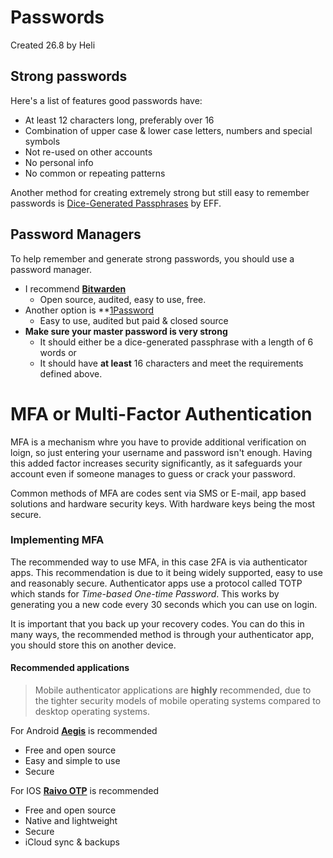# Passwords

Created 26.8 by Heli

## Strong passwords
Here's a list of features good passwords have:
- At least 12 characters long, preferably over 16
- Combination of upper case & lower case letters, numbers and special symbols
- Not re-used on other accounts
- No personal info
- No common or repeating patterns

Another method for creating extremely strong but still easy to remember passwords is [Dice-Generated Passphrases](https://www.eff.org/dice) by EFF.

## Password Managers
  To help remember and generate strong passwords, you should use a password manager.
- I recommend **[Bitwarden](https://bitwarden.com/)**
  - Open source, audited, easy to use, free.
- Another option is **[1Password](https://1password.com/)
  - Easy to use, audited but paid & closed source
- **Make sure your master password is very strong**
  - It should either be a dice-generated passphrase with a length of 6 words or
  - It should have **at least** 16 characters and meet the requirements defined above.

# MFA or Multi-Factor Authentication
MFA is a mechanism whre you have to provide additional verification on loign, so just entering your username and password isn't enough. Having this added factor increases security significantly, as it safeguards your account even if someone manages to guess or crack your password.

Common methods of MFA are codes sent via SMS or E-mail, app based solutions and hardware security keys. With hardware keys being the most secure.

### Implementing MFA

The recommended way to use MFA, in this case 2FA is via authenticator apps. This recommendation is due to it being widely supported, easy to use and reasonably secure. Authenticator apps use a protocol called TOTP which stands for *Time-based One-time Password*. This works by generating you a new code every 30 seconds which you can use on login.

It is important that you back up your recovery codes. You can do this in many ways, the recommended method is through your authenticator app, you should store this on another device.

#### Recommended applications
> Mobile authenticator applications are **highly** recommended, due to the tighter security models of mobile operating systems compared to desktop operating systems.

For Android **[Aegis](https://getaegis.app/)** is recommended
- Free and open source
- Easy and simple to use 
- Secure

For IOS **[Raivo OTP](https://raivo-otp.com/)** is recommended
- Free and open source
- Native and lightweight
- Secure
- iCloud sync & backups
